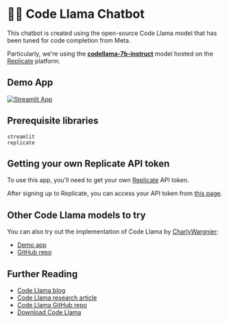 # 🦙💬 Code Llama Chatbot

This chatbot is created using the open-source Code Llama model that has been tuned for code completion from Meta.

Particularly, we're using the [**codellama-7b-instruct**](https://replicate.com/replicate/codellama-7b-instruct) model hosted on the [Replicate](https://replicate.com/) platform.

## Demo App

[![Streamlit App](https://static.streamlit.io/badges/streamlit_badge_black_white.svg)](https://code-llama.streamlitapp.com/)

## Prerequisite libraries

```
streamlit
replicate
```

## Getting your own Replicate API token

To use this app, you'll need to get your own [Replicate](https://replicate.com/) API token.

After signing up to Replicate, you can access your API token from [this page](https://replicate.com/account/api-tokens).

## Other Code Llama models to try

You can also try out the implementation of Code Llama by [CharlyWargnier](https://github.com/CharlyWargnier):
- [Demo app](https://codellama.streamlit.app/)
- [GitHub repo](https://github.com/CharlyWargnier/CodeLlama-via-DeepInfra)


## Further Reading
- [Code Llama blog](https://ai.meta.com/blog/code-llama-large-language-model-coding/)
- [Code Llama research article](https://ai.meta.com/research/publications/code-llama-open-foundation-models-for-code/)
- [Code Llama GitHub repo](https://github.com/facebookresearch/codellama)
- [Download Code Llama](https://ai.meta.com/resources/models-and-libraries/llama-downloads/)
